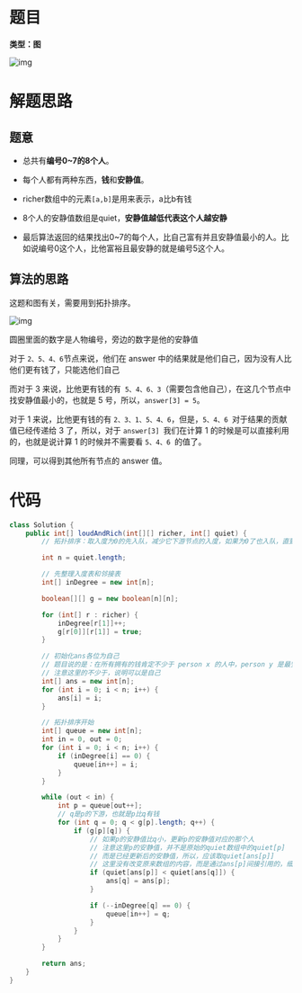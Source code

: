 # 题目

**类型：图**

![img](https://cdn.nlark.com/yuque/0/2021/png/2941598/1639793396668-30dd4b9e-c74d-4a66-8688-eba6f3b1f334.png)





# 解题思路



## 题意

- 总共有**编号0~7的8个人**。
- 每个人都有两种东西，**钱**和**安静值**。

- richer数组中的元素`[a,b]`是用来表示，a比b有钱
- 8个人的安静值数组是quiet，**安静值越低代表这个人越安静**

- 最后算法返回的结果找出0~7的每个人，比自己富有并且安静值最小的人。比如说编号0这个人，比他富裕且最安静的就是编号5这个人。



## 算法的思路

这题和图有关，需要用到拓扑排序。



![img](https://cdn.nlark.com/yuque/0/2021/png/2941598/1639794786658-5f3a37bb-b9d1-4ebc-8eab-bf92256e97df.png)

圆圈里面的数字是人物编号，旁边的数字是他的安静值

对于 `2、5、4、6`节点来说，他们在 answer 中的结果就是他们自己，因为没有人比他们更有钱了，只能选他们自己

而对于 3 来说，比他更有钱的有` 5、4、6、3`（需要包含他自己），在这几个节点中找安静值最小的，也就是 5 号，所以，`answer[3] = 5`。

对于 1 来说，比他更有钱的有 `2、3、1、5、4、6`，但是，`5、4、6 `对于结果的贡献值已经传递给 3 了，所以，对于 `answer[3] `我们在计算 1 的时候是可以直接利用的，也就是说计算 1 的时候并不需要看 `5、4、6 `的值了。

同理，可以得到其他所有节点的 answer 值。



# 代码

```java
class Solution {
    public int[] loudAndRich(int[][] richer, int[] quiet) {
        // 拓扑排序：取入度为0的先入队，减少它下游节点的入度，如果为0了也入队，直到队列中没有元素为止

        int n = quiet.length;

        // 先整理入度表和邻接表
        int[] inDegree = new int[n];

        boolean[][] g = new boolean[n][n];

        for (int[] r : richer) {
            inDegree[r[1]]++;
            g[r[0]][r[1]] = true;
        }

        // 初始化ans各位为自己
        // 题目说的是：在所有拥有的钱肯定不少于 person x 的人中，person y 是最安静的人
        // 注意这里的不少于，说明可以是自己
        int[] ans = new int[n];
        for (int i = 0; i < n; i++) {
            ans[i] = i;
        }

        // 拓扑排序开始
        int[] queue = new int[n];
        int in = 0, out = 0;
        for (int i = 0; i < n; i++) {
            if (inDegree[i] == 0) {
                queue[in++] = i;
            }
        }

        while (out < in) {
            int p = queue[out++];
            // q是p的下游，也就是p比q有钱
            for (int q = 0; q < g[p].length; q++) {
                if (g[p][q]) {
                    // 如果p的安静值比q小，更新p的安静值对应的那个人
                    // 注意这里p的安静值，并不是原始的quiet数组中的quiet[p]
                    // 而是已经更新后的安静值，所以，应该取quiet[ans[p]]
                    // 这里没有改变原来数组的内容，而是通过ans[p]间接引用的，细细品一下
                    if (quiet[ans[p]] < quiet[ans[q]]) {
                        ans[q] = ans[p];
                    }

                    if (--inDegree[q] == 0) {
                        queue[in++] = q;
                    }
                }
            }
        }

        return ans;
    }
}
```